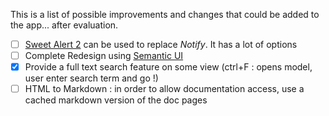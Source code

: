 This is a list of possible improvements and changes that could be added to the app... after evaluation.

- [ ] [Sweet Alert 2](https://sweetalert2.github.io/) can be used to replace *Notify*. It has a lot of options
- [ ] Complete Redesign using [Semantic UI](https://semantic-ui.com/)
- [x] Provide a full text search feature on some view (ctrl+F : opens model, user enter search term and go !)
- [ ] HTML to Markdown : in order to allow documentation access, use a cached markdown version of the doc pages
